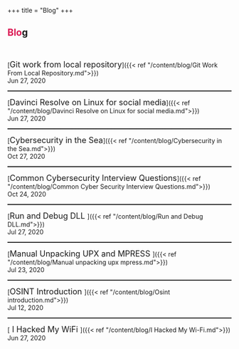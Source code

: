 +++
title = "Blog"
+++

<h2> <span style="color:#da1953">Blo</span>g</h2><br>

[<span style="font-size:18px;">Git work from local repository</span>]({{< ref "/content/blog/Git Work From Local Repository.md">}})<br>
<span style="font-size:14px;">Jun 27, 2020</span>
<hr style=" border-top: 1px dashed">

[<span style="font-size:18px;">Davinci Resolve on Linux for social media</span>]({{< ref "/content/blog/Davinci Resolve on Linux for social media.md">}})<br>
<span style="font-size:14px;">Jun 27, 2020</span>
<hr style=" border-top: 1px dashed">

[<span style="font-size:18px;">Cybersecurity in the Sea</span>]({{< ref "/content/blog/Cybersecurity in the Sea.md">}})<br>
<span style="font-size:14px;">Oct 27, 2020</span>
<hr style=" border-top: 1px dashed">

[<span style="font-size:18px;">Common Cybersecurity Interview Questions</span>]({{< ref "/content/blog/Common Cyber Security Interview Questions.md">}})<br>
<span style="font-size:14px;">Oct 24, 2020</span>
<hr style=" border-top: 1px dashed">

[<span style="font-size:18px;">Run and Debug DLL </span>]({{< ref "/content/blog/Run and Debug DLL.md">}})<br>
<span style="font-size:14px;">Jul 27, 2020</span>
<hr style=" border-top: 1px dashed">

[<span style="font-size:18px;">Manual Unpacking UPX and MPRESS </span>]({{< ref "/content/blog/Manual unpacking upx mpress.md">}})<br>
<span style="font-size:14px;">Jul 23, 2020 </span>
<hr style=" border-top: 1px dashed">

[<span style="font-size:18px;">OSINT Introduction </span>]({{< ref "/content/blog/Osint introduction.md">}})<br>
<span style="font-size:14px;">Jul 12, 2020</span>
<hr style=" border-top: 1px dashed">

[<span style="font-size:18px;"> I Hacked My WiFi </span>]({{< ref "/content/blog/I Hacked My Wi-Fi.md">}})<br>
<span style="font-size:14px;">Jun 27, 2020</span>

